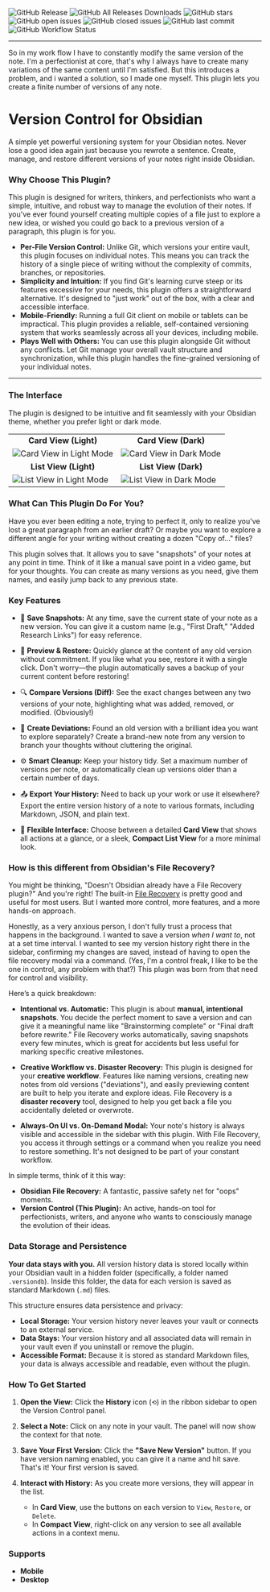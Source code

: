 ![GitHub Release](https://img.shields.io/github/v/release/Yuichi-Aragi/Version-Control) ![GitHub All Releases Downloads](https://img.shields.io/github/downloads/Yuichi-Aragi/Version-Control/total) ![GitHub stars](https://img.shields.io/github/stars/Yuichi-Aragi/Version-Control) ![GitHub open issues](https://img.shields.io/github/issues/Yuichi-Aragi/Version-Control) ![GitHub closed issues](https://img.shields.io/github/issues-closed/Yuichi-Aragi/Version-Control) ![GitHub last commit](https://img.shields.io/github/last-commit/Yuichi-Aragi/Version-Control) ![GitHub Workflow Status](https://img.shields.io/github/actions/workflow/status/Yuichi-Aragi/Version-Control/main.yml)
***
So in my work flow I have to constantly modify the same version of the note. I'm a perfectionist at core, that's why I always have to create many variations of the same content until I'm satisfied. But this introduces a problem, and i wanted a solution, so I made one myself. This plugin lets you create a finite number of versions of any note.

# Version Control for Obsidian

A simple yet powerful versioning system for your Obsidian notes. Never lose a good idea again just because you rewrote a sentence. Create, manage, and restore different versions of your notes right inside Obsidian.

### Why Choose This Plugin?

This plugin is designed for writers, thinkers, and perfectionists who want a simple, intuitive, and robust way to manage the evolution of their notes. If you've ever found yourself creating multiple copies of a file just to explore a new idea, or wished you could go back to a previous version of a paragraph, this plugin is for you.

*   **Per-File Version Control:** Unlike Git, which versions your entire vault, this plugin focuses on individual notes. This means you can track the history of a single piece of writing without the complexity of commits, branches, or repositories.
*   **Simplicity and Intuition:** If you find Git's learning curve steep or its features excessive for your needs, this plugin offers a straightforward alternative. It's designed to "just work" out of the box, with a clear and accessible interface.
*   **Mobile-Friendly:** Running a full Git client on mobile or tablets can be impractical. This plugin provides a reliable, self-contained versioning system that works seamlessly across all your devices, including mobile.
*   **Plays Well with Others:** You can use this plugin alongside Git without any conflicts. Let Git manage your overall vault structure and synchronization, while this plugin handles the fine-grained versioning of your individual notes.

---

### The Interface

The plugin is designed to be intuitive and fit seamlessly with your Obsidian theme, whether you prefer light or dark mode.

<table>
  <tr>
    <td align="center"><strong>Card View (Light)</strong></td>
    <td align="center"><strong>Card View (Dark)</strong></td>
  </tr>
  <tr>
    <td><img src="assets/Screenshot_20250724-200126.png" alt="Card View in Light Mode"></td>
    <td><img src="assets/Screenshot_20250724-204330.png" alt="Card View in Dark Mode"></td>
  </tr>
  <tr>
    <td align="center"><strong>List View (Light)</strong></td>
    <td align="center"><strong>List View (Dark)</strong></td>
  </tr>
  <tr>
    <td><img src="assets/Screenshot_20250724-200135.png" alt="List View in Light Mode"></td>
    <td><img src="assets/Screenshot_20250724-204315.png" alt="List View in Dark Mode"></td>
  </tr>
</table>

### What Can This Plugin Do For You?

Have you ever been editing a note, trying to perfect it, only to realize you've lost a great paragraph from an earlier draft? Or maybe you want to explore a different angle for your writing without creating a dozen "Copy of..." files?

This plugin solves that. It allows you to save "snapshots" of your notes at any point in time. Think of it like a manual save point in a video game, but for your thoughts. You can create as many versions as you need, give them names, and easily jump back to any previous state.

### Key Features

*   💾 **Save Snapshots:** At any time, save the current state of your note as a new version. You can give it a custom name (e.g., "First Draft," "Added Research Links") for easy reference.

*   👀 **Preview & Restore:** Quickly glance at the content of any old version without commitment. If you like what you see, restore it with a single click. Don't worry—the plugin automatically saves a backup of your current content before restoring!

*   🔍 **Compare Versions (Diff):** See the exact changes between any two versions of your note, highlighting what was added, removed, or modified. (Obviously!)

*   🌿 **Create Deviations:** Found an old version with a brilliant idea you want to explore separately? Create a brand-new note from any version to branch your thoughts without cluttering the original.
  
*   ⚙️ **Smart Cleanup:** Keep your history tidy. Set a maximum number of versions per note, or automatically clean up versions older than a certain number of days.
  
*   📤 **Export Your History:** Need to back up your work or use it elsewhere? Export the entire version history of a note to various formats, including Markdown, JSON, and plain text.

*   💅 **Flexible Interface:** Choose between a detailed **Card View** that shows all actions at a glance, or a sleek, **Compact List View** for a more minimal look.

### How is this different from Obsidian's File Recovery?

You might be thinking, "Doesn't Obsidian already have a File Recovery plugin?" And you're right! The built-in [File Recovery](https://help.obsidian.md/plugins/file-recovery) is pretty good and useful for most users. But I wanted more control, more features, and a more hands-on approach.

Honestly, as a very anxious person, I don't fully trust a process that happens in the background. I wanted to save a version *when I want to*, not at a set time interval. I wanted to see my version history right there in the sidebar, confirming my changes are saved, instead of having to open the file recovery modal via a command. (Yes, I'm a control freak, I like to be the one in control, any problem with that?) This plugin was born from that need for control and visibility.

Here’s a quick breakdown:

*   **Intentional vs. Automatic:** This plugin is about **manual, intentional snapshots**. You decide the perfect moment to save a version and can give it a meaningful name like "Brainstorming complete" or "Final draft before rewrite." File Recovery works automatically, saving snapshots every few minutes, which is great for accidents but less useful for marking specific creative milestones.

*   **Creative Workflow vs. Disaster Recovery:** This plugin is designed for your **creative workflow**. Features like naming versions, creating new notes from old versions ("deviations"), and easily previewing content are built to help you iterate and explore ideas. File Recovery is a **disaster recovery** tool, designed to help you get back a file you accidentally deleted or overwrote.

*   **Always-On UI vs. On-Demand Modal:** Your note's history is always visible and accessible in the sidebar with this plugin. With File Recovery, you access it through settings or a command when you realize you need to restore something. It's not designed to be part of your constant workflow.

In simple terms, think of it this way:
*   **Obsidian File Recovery:** A fantastic, passive safety net for "oops" moments.
*   **Version Control (This Plugin):** An active, hands-on tool for perfectionists, writers, and anyone who wants to consciously manage the evolution of their ideas.

### Data Storage and Persistence

**Your data stays with you.** All version history data is stored locally within your Obsidian vault in a hidden folder (specifically, a folder named `.versiondb`). Inside this folder, the data for each version is saved as standard Markdown (`.md`) files.

This structure ensures data persistence and privacy:
*   **Local Storage:** Your version history never leaves your vault or connects to an external service.
*   **Data Stays:** Your version history and all associated data will remain in your vault even if you uninstall or remove the plugin.
*   **Accessible Format:** Because it is stored as standard Markdown files, your data is always accessible and readable, even without the plugin.

### How To Get Started

1.  **Open the View:** Click the **History** icon (`⟲`) in the ribbon sidebar to open the Version Control panel.

2.  **Select a Note:** Click on any note in your vault. The panel will now show the context for that note.

3.  **Save Your First Version:** Click the **"Save New Version"** button. If you have version naming enabled, you can give it a name and hit save. That's it! Your first version is saved.

4.  **Interact with History:** As you create more versions, they will appear in the list.
    *   In **Card View**, use the buttons on each version to `View`, `Restore`, or `Delete`.
    *   In **Compact View**, right-click on any version to see all available actions in a context menu.

### Supports

* **Mobile**
* **Desktop**
